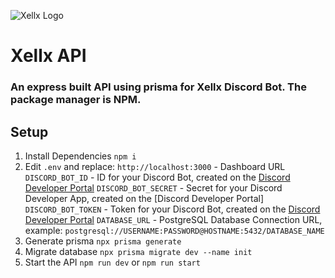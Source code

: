 ![Xellx Logo](https://github.com/zelxd/xellx/blob/mui/logo.pngs?raw=true)

# Xellx API

### An express built API using prisma for Xellx Discord Bot. The package manager is NPM.

## Setup

1. Install Dependencies
   `npm i`
2. Edit `.env` and replace:
   `http://localhost:3000` - Dashboard URL
   `DISCORD_BOT_ID` - ID for your Discord Bot, created on the [Discord Developer Portal](https://discord.com/developers)
   `DISCORD_BOT_SECRET` - Secret for your Discord Developer App, created on the [Discord Developer Portal]
   `DISCORD_BOT_TOKEN` - Token for your Discord Bot, created on the [Discord Developer Portal](https://discord.com/developers)
   `DATABASE_URL` - PostgreSQL Database Connection URL, example: `postgresql://USERNAME:PASSWORD@HOSTNAME:5432/DATABASE_NAME`
3. Generate prisma
   `npx prisma generate`
4. Migrate database
   `npx prisma migrate dev --name init`
5. Start the API
   `npm run dev` or `npm run start`

